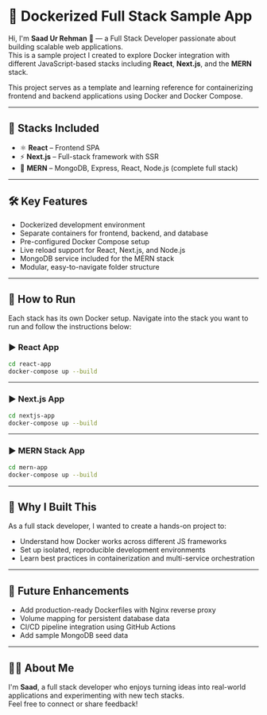 # 🐳 Dockerized Full Stack Sample App

Hi, I'm **Saad Ur Rehman** 👋 — a Full Stack Developer passionate about building scalable web applications.  
This is a sample project I created to explore Docker integration with different JavaScript-based stacks including **React**, **Next.js**, and the **MERN** stack.

This project serves as a template and learning reference for containerizing frontend and backend applications using Docker and Docker Compose.

---

## 🚀 Stacks Included

- ⚛️ **React** – Frontend SPA
- ⚡ **Next.js** – Full-stack framework with SSR
- 🌿 **MERN** – MongoDB, Express, React, Node.js (complete full stack)

---

## 🛠️ Key Features

- Dockerized development environment
- Separate containers for frontend, backend, and database
- Pre-configured Docker Compose setup
- Live reload support for React, Next.js, and Node.js
- MongoDB service included for the MERN stack
- Modular, easy-to-navigate folder structure

---

## 🧪 How to Run

Each stack has its own Docker setup. Navigate into the stack you want to run and follow the instructions below:

### ▶ React App

```bash
cd react-app
docker-compose up --build
```

---

### ▶ Next.js App

```bash
cd nextjs-app
docker-compose up --build
```

---

### ▶ MERN Stack App

```bash
cd mern-app
docker-compose up --build
```

---

## 🎯 Why I Built This

As a full stack developer, I wanted to create a hands-on project to:

- Understand how Docker works across different JS frameworks
- Set up isolated, reproducible development environments
- Learn best practices in containerization and multi-service orchestration

---

## 📌 Future Enhancements

- Add production-ready Dockerfiles with Nginx reverse proxy
- Volume mapping for persistent database data
- CI/CD pipeline integration using GitHub Actions
- Add sample MongoDB seed data

---

## 🧑‍💻 About Me

I'm **Saad**, a full stack developer who enjoys turning ideas into real-world applications and experimenting with new tech stacks.  
Feel free to connect or share feedback!
